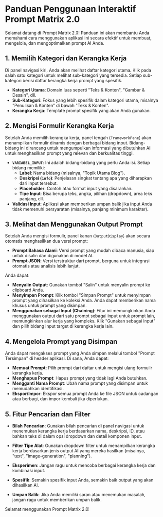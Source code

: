# Panduan Penggunaan Interaktif Prompt Matrix 2.0

Selamat datang di Prompt Matrix 2.0! Panduan ini akan membantu Anda memahami cara menggunakan aplikasi ini secara efektif untuk membuat, mengelola, dan mengoptimalkan prompt AI Anda.

## 1. Memilih Kategori dan Kerangka Kerja

Di panel navigasi kiri, Anda akan melihat daftar kategori utama. Klik pada salah satu kategori untuk melihat sub-kategori yang tersedia. Setiap sub-kategori berisi daftar kerangka kerja prompt yang spesifik.

*   **Kategori Utama**: Domain luas seperti "Teks & Konten", "Gambar & Desain", dll.
*   **Sub-Kategori**: Fokus yang lebih spesifik dalam kategori utama, misalnya "Penulisan & Konten" di bawah "Teks & Konten".
*   **Kerangka Kerja**: Template prompt spesifik yang akan Anda gunakan.

## 2. Mengisi Formulir Kerangka Kerja

Setelah Anda memilih kerangka kerja, panel tengah (`FrameworkPane`) akan menampilkan formulir dinamis dengan berbagai bidang input. Bidang-bidang ini dirancang untuk mengumpulkan informasi yang dibutuhkan AI untuk menghasilkan prompt yang relevan dan berkualitas tinggi.

*   **`VARIABEL_INPUT`**: Ini adalah bidang-bidang yang perlu Anda isi. Setiap bidang memiliki:
    *   **Label**: Nama bidang (misalnya, "Topik Utama Blog").
    *   **Deskripsi (`info`)**: Penjelasan singkat tentang apa yang diharapkan dari input tersebut.
    *   **Placeholder**: Contoh atau format input yang disarankan.
    *   **Tipe Input**: Bisa berupa teks, angka, pilihan (dropdown), area teks panjang, dll.
*   **Validasi Input**: Aplikasi akan memberikan umpan balik jika input Anda tidak memenuhi persyaratan (misalnya, panjang minimum karakter).

## 3. Melihat dan Menggunakan Output Prompt

Setelah Anda mengisi formulir, panel kanan (`OutputDisplay`) akan secara otomatis menghasilkan dua versi prompt:

*   **Prompt Bahasa Alami**: Versi prompt yang mudah dibaca manusia, siap untuk disalin dan digunakan di model AI.
*   **Prompt JSON**: Versi terstruktur dari prompt, berguna untuk integrasi otomatis atau analisis lebih lanjut.

Anda dapat:
*   **Menyalin Output**: Gunakan tombol "Salin" untuk menyalin prompt ke clipboard Anda.
*   **Menyimpan Prompt**: Klik tombol "Simpan Prompt" untuk menyimpan prompt yang dihasilkan ke koleksi Anda. Anda dapat memberikan nama khusus untuk prompt yang disimpan.
*   **Menggunakan sebagai Input (Chaining)**: Fitur ini memungkinkan Anda menggunakan output dari satu prompt sebagai input untuk prompt lain, memungkinkan alur kerja yang kompleks. Klik "Gunakan sebagai Input" dan pilih bidang input target di kerangka kerja lain.

## 4. Mengelola Prompt yang Disimpan

Anda dapat mengakses prompt yang Anda simpan melalui tombol "Prompt Tersimpan" di header aplikasi. Di sana, Anda dapat:

*   **Memuat Prompt**: Pilih prompt dari daftar untuk mengisi ulang formulir kerangka kerja.
*   **Menghapus Prompt**: Hapus prompt yang tidak lagi Anda butuhkan.
*   **Mengganti Nama Prompt**: Ubah nama prompt yang disimpan untuk memudahkan identifikasi.
*   **Ekspor/Impor**: Ekspor semua prompt Anda ke file JSON untuk cadangan atau berbagi, dan impor kembali jika diperlukan.

## 5. Fitur Pencarian dan Filter

*   **Bilah Pencarian**: Gunakan bilah pencarian di panel navigasi untuk menemukan kerangka kerja berdasarkan nama, deskripsi, ID, atau bahkan teks di dalam opsi dropdown dan detail komponen input.
*   **Filter Tipe Alat**: Gunakan dropdown filter untuk menampilkan kerangka kerja berdasarkan jenis output AI yang mereka hasilkan (misalnya, "text", "image-generation", "planning").



*   **Eksperimen**: Jangan ragu untuk mencoba berbagai kerangka kerja dan kombinasi input.
*   **Spesifik**: Semakin spesifik input Anda, semakin baik output yang akan dihasilkan AI.
*   **Umpan Balik**: Jika Anda memiliki saran atau menemukan masalah, jangan ragu untuk memberikan umpan balik.

Selamat menggunakan Prompt Matrix 2.0!